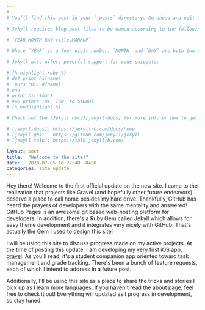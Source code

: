 ```yaml
---
#
# You’ll find this post in your `_posts` directory. Go ahead and edit it and re-build the site to see your changes. You can rebuild the site in many different ways, but the most common way is to run `jekyll serve`, which launches a web server and auto-regenerates your site when a file is updated.

# Jekyll requires blog post files to be named according to the following format:

# `YEAR-MONTH-DAY-title.MARKUP`

# Where `YEAR` is a four-digit number, `MONTH` and `DAY` are both two-digit numbers, and `MARKUP` is the file extension representing the format used in the file. After that, include the necessary front matter. Take a look at the source for this post to get an idea about how it works.

# Jekyll also offers powerful support for code snippets:

# {% highlight ruby %}
# def print_hi(name)
#  puts "Hi, #{name}"
# end
# print_hi('Tom')
# #=> prints 'Hi, Tom' to STDOUT.
# {% endhighlight %}

# Check out the [Jekyll docs][jekyll-docs] for more info on how to get the most out of Jekyll. File all bugs/feature requests at [Jekyll’s GitHub repo][jekyll-gh]. If you have questions, you can ask them on [Jekyll Talk][jekyll-talk].

# [jekyll-docs]: https://jekyllrb.com/docs/home
# [jekyll-gh]:   https://github.com/jekyll/jekyll
# [jekyll-talk]: https://talk.jekyllrb.com/

layout: post
title:  "Welcome to the site!"
date:   2020-07-05 16:27:40 -0400
categories: site update
---
```


Hey there! Welcome to the first official update on the new site. I came to the realization that projects like Gravel (and hopefully other  future endeavors) deserve a place to call home besides my hard drive. Thankfully, GitHub has heard the prayers of developers with the same mentality and answered! GitHub Pages is an awesome git based web-hosting platform for developers. In addition, there's a Ruby Gem called Jekyll which allows for easy theme development and it integrates very nicely with GitHub. That's actually the Gem I used to design this site!

I will be using this site to discuss progress made on my active projects. At the  time of posting this update, I am developing my very first iOS app, [gravel](https://r-dms.github.io/gravel). As you'll read, it's a student companion app oriented toward task management and grade tracking. There's been a bunch of feature requests, each of which I intend to address in a future post.

Additionally, I'll be using this site as a place to share the tricks and stories I pick up as I learn more languages. If you haven't read the [about](https://r-dms.github.io/about) page, feel free to check it out! Everything will updated as I progress in development, so stay tuned.  
